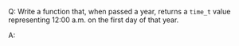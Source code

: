Q: Write a function that, when passed a year, returns a `time_t` value
representing 12:00 a.m. on the first day of that year.

A:
